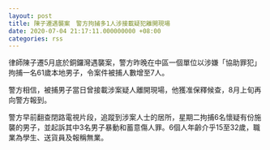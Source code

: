 ```yaml
---
layout: post
title: 陳子遷遇襲案　警方拘捕多1人涉接載疑犯離開現場
date: 2020-07-04 21:17:11.000000000 +08:00
categories: rss
---
```


律師陳子遷5月底於銅鑼灣遇襲案，警方昨晚在中區一個單位以涉嫌「協助罪犯」拘捕一名61歲本地男子，令案件被捕人數增至7人。

警方相信，被捕男子當日曾接載涉案疑人離開現場，他獲准保釋候查，8月上旬再向警方報到。

警方早前翻查閉路電視片段，追蹤到涉案人士的居所，星期二拘捕6名懷疑有份施襲的男子，並起訴其中3名男子暴動和蓄意傷人罪。6個人年齡介乎15至32歲，職業為學生、送貨員及報稱無業。
